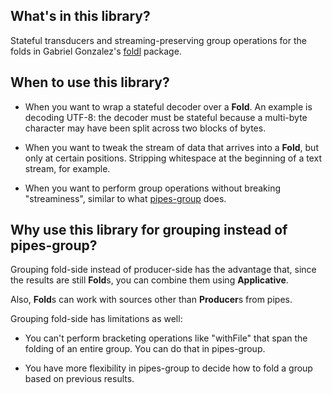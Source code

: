 ## What's in this library?

Stateful transducers and streaming-preserving group operations for the folds in
Gabriel Gonzalez's [foldl](http://hackage.haskell.org/package/foldl) package.

## When to use this library?

- When you want to wrap a stateful decoder over a **Fold**. An example is
decoding UTF-8: the decoder must be stateful because a multi-byte character may
have been split across two blocks of bytes.

- When you want to tweak the stream of data that arrives into a **Fold**, but
only at certain positions. Stripping whitespace at the beginning of a text
stream, for example.

- When you want to perform group operations without breaking "streaminess",
similar to what [pipes-group](http://hackage.haskell.org/package/pipes-group)
does.

## Why use this library for grouping instead of **pipes-group**?

Grouping fold-side instead of producer-side has the advantage that, since the
results are still **Fold**s, you can combine them using **Applicative**.

Also, **Fold**s can work with sources other than **Producer**s from pipes.

Grouping fold-side has limitations as well:

- You can't perform bracketing operations like "withFile" that span the folding
of an entire group. You can do that in pipes-group.

- You have more flexibility in pipes-group to decide how to fold a group based
on previous results.
